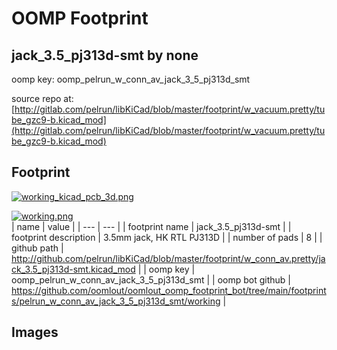 # OOMP Footprint  
## jack_3.5_pj313d-smt  by none  
  
oomp key: oomp_pelrun_w_conn_av_jack_3_5_pj313d_smt  
  
source repo at: [http://gitlab.com/pelrun/libKiCad/blob/master/footprint/w_vacuum.pretty/tube_gzc9-b.kicad_mod](http://gitlab.com/pelrun/libKiCad/blob/master/footprint/w_vacuum.pretty/tube_gzc9-b.kicad_mod)  
## Footprint  
  
[![working_kicad_pcb_3d.png](working_kicad_pcb_3d_600.png)](working_kicad_pcb_3d.png)  
  
[![working.png](working_600.png)](working.png)  
| name | value | 
| --- | --- | 
| footprint name | jack_3.5_pj313d-smt | 
| footprint description | 3.5mm jack, HK RTL PJ313D | 
| number of pads | 8 | 
| github path | http://github.com/pelrun/libKiCad/blob/master/footprint/w_conn_av.pretty/jack_3.5_pj313d-smt.kicad_mod | 
| oomp key | oomp_pelrun_w_conn_av_jack_3_5_pj313d_smt | 
| oomp bot github | https://github.com/oomlout/oomlout_oomp_footprint_bot/tree/main/footprints/pelrun_w_conn_av_jack_3_5_pj313d_smt/working | 
## Images  
